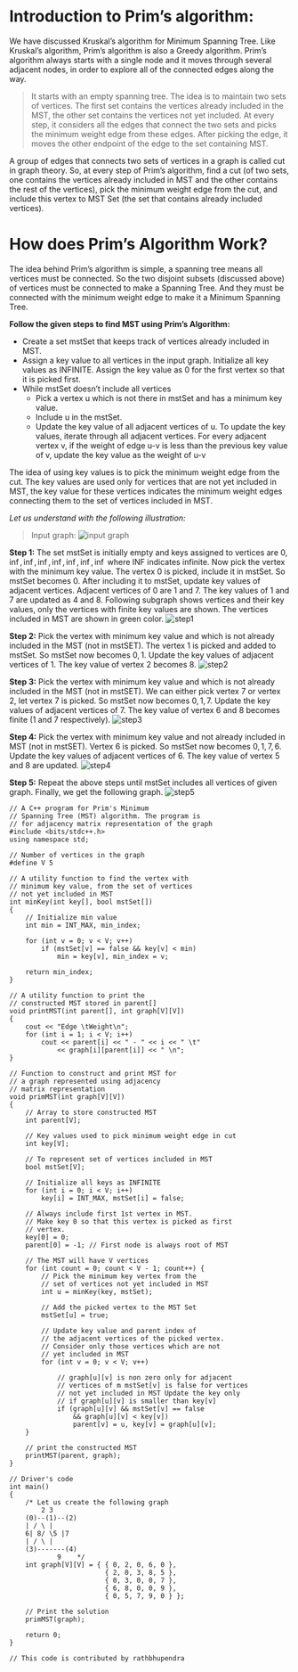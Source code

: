 # Introduction to Prim’s algorithm:
We have discussed Kruskal’s algorithm for Minimum Spanning Tree. Like Kruskal’s algorithm, Prim’s algorithm is also a Greedy algorithm. Prim’s algorithm always starts with a single node and it moves through several adjacent nodes, in order to explore all of the connected edges along the way.

> It starts with an empty spanning tree. The idea is to maintain two sets of vertices. The first set contains the vertices already included in the MST, the other set contains the vertices not yet included. At every step, it considers all the edges that connect the two sets and picks the minimum weight edge from these edges. After picking the edge, it moves the other endpoint of the edge to the set containing MST. 

A group of edges that connects two sets of vertices in a graph is called cut in graph theory. So, at every step of Prim’s algorithm, find a cut (of two sets, one contains the vertices already included in MST and the other contains the rest of the vertices), pick the minimum weight edge from the cut, and include this vertex to MST Set (the set that contains already included vertices).

# How does Prim’s Algorithm Work? 
The idea behind Prim’s algorithm is simple, a spanning tree means all vertices must be connected. So the two disjoint subsets (discussed above) of vertices must be connected to make a Spanning Tree. And they must be connected with the minimum weight edge to make it a Minimum Spanning Tree.

__Follow the given steps to find MST using Prim’s Algorithm:__
* Create a set mstSet that keeps track of vertices already included in MST. 
* Assign a key value to all vertices in the input graph. Initialize all key values as INFINITE. Assign the key value as 0 for the first vertex so that it is picked first. 
* While mstSet doesn’t include all vertices 
    * Pick a vertex u which is not there in mstSet and has a minimum key value. 
    * Include u in the mstSet. 
    * Update the key value of all adjacent vertices of u. To update the key values, iterate through all adjacent vertices. For every adjacent vertex v, if the weight of edge u-v is less than the previous key value of v, update the key value as the weight of u-v


The idea of using key values is to pick the minimum weight edge from the cut. The key values are used only for vertices that are not yet included in MST, the key value for these vertices indicates the minimum weight edges connecting them to the set of vertices included in MST. 

_Let us understand with the following illustration:_
> Input graph:
> ![input graph](https://www.geeksforgeeks.org/wp-content/uploads/Fig-11.jpg)

__Step 1:__ The set mstSet is initially empty and keys assigned to vertices are ${0, \inf, \inf, \inf, \inf, \inf, \inf, \inf}$ where INF indicates infinite. Now pick the vertex with the minimum key value. The vertex 0 is picked, include it in mstSet. So mstSet becomes ${0}$. After including it to mstSet, update key values of adjacent vertices. Adjacent vertices of 0 are 1 and 7. The key values of 1 and 7 are updated as 4 and 8. Following subgraph shows vertices and their key values, only the vertices with finite key values are shown. The vertices included in MST are shown in green color.
![step1](https://www.geeksforgeeks.org/wp-content/uploads/MST1.jpg)

__Step 2:__ Pick the vertex with minimum key value and which is not already included in the MST (not in mstSET). The vertex 1 is picked and added to mstSet. So mstSet now becomes ${0, 1}$. Update the key values of adjacent vertices of 1. The key value of vertex 2 becomes 8.
![step2](https://www.geeksforgeeks.org/wp-content/uploads/MST2.jpg)

__Step 3:__ Pick the vertex with minimum key value and which is not already included in the MST (not in mstSET). We can either pick vertex 7 or vertex 2, let vertex 7 is picked. So mstSet now becomes ${0, 1, 7}$. Update the key values of adjacent vertices of 7. The key value of vertex 6 and 8 becomes finite (1 and 7 respectively). 
![step3](https://www.geeksforgeeks.org/wp-content/uploads/MST3.jpg)

__Step 4:__ Pick the vertex with minimum key value and not already included in MST (not in mstSET). Vertex 6 is picked. So mstSet now becomes ${0, 1, 7, 6}$. Update the key values of adjacent vertices of 6. The key value of vertex 5 and 8 are updated.
![step4](https://www.geeksforgeeks.org/wp-content/uploads/MST4.jpg)

__Step 5:__ Repeat the above steps until mstSet includes all vertices of given graph. Finally, we get the following graph.
![step5](https://www.geeksforgeeks.org/wp-content/uploads/MST5.jpg)


```
// A C++ program for Prim's Minimum
// Spanning Tree (MST) algorithm. The program is
// for adjacency matrix representation of the graph
#include <bits/stdc++.h>
using namespace std;

// Number of vertices in the graph
#define V 5

// A utility function to find the vertex with
// minimum key value, from the set of vertices
// not yet included in MST
int minKey(int key[], bool mstSet[])
{
	// Initialize min value
	int min = INT_MAX, min_index;

	for (int v = 0; v < V; v++)
		if (mstSet[v] == false && key[v] < min)
			min = key[v], min_index = v;

	return min_index;
}

// A utility function to print the
// constructed MST stored in parent[]
void printMST(int parent[], int graph[V][V])
{
	cout << "Edge \tWeight\n";
	for (int i = 1; i < V; i++)
		cout << parent[i] << " - " << i << " \t"
			<< graph[i][parent[i]] << " \n";
}

// Function to construct and print MST for
// a graph represented using adjacency
// matrix representation
void primMST(int graph[V][V])
{
	// Array to store constructed MST
	int parent[V];

	// Key values used to pick minimum weight edge in cut
	int key[V];

	// To represent set of vertices included in MST
	bool mstSet[V];

	// Initialize all keys as INFINITE
	for (int i = 0; i < V; i++)
		key[i] = INT_MAX, mstSet[i] = false;

	// Always include first 1st vertex in MST.
	// Make key 0 so that this vertex is picked as first
	// vertex.
	key[0] = 0;
	parent[0] = -1; // First node is always root of MST

	// The MST will have V vertices
	for (int count = 0; count < V - 1; count++) {
		// Pick the minimum key vertex from the
		// set of vertices not yet included in MST
		int u = minKey(key, mstSet);

		// Add the picked vertex to the MST Set
		mstSet[u] = true;

		// Update key value and parent index of
		// the adjacent vertices of the picked vertex.
		// Consider only those vertices which are not
		// yet included in MST
		for (int v = 0; v < V; v++)

			// graph[u][v] is non zero only for adjacent
			// vertices of m mstSet[v] is false for vertices
			// not yet included in MST Update the key only
			// if graph[u][v] is smaller than key[v]
			if (graph[u][v] && mstSet[v] == false
				&& graph[u][v] < key[v])
				parent[v] = u, key[v] = graph[u][v];
	}

	// print the constructed MST
	printMST(parent, graph);
}

// Driver's code
int main()
{
	/* Let us create the following graph
		2 3
	(0)--(1)--(2)
	| / \ |
	6| 8/ \5 |7
	| / \ |
	(3)-------(4)
			9	 */
	int graph[V][V] = { { 0, 2, 0, 6, 0 },
						{ 2, 0, 3, 8, 5 },
						{ 0, 3, 0, 0, 7 },
						{ 6, 8, 0, 0, 9 },
						{ 0, 5, 7, 9, 0 } };

	// Print the solution
	primMST(graph);

	return 0;
}

// This code is contributed by rathbhupendra

```